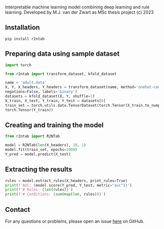 Interpretable machine learning model combining deep learning and rule learning. Developed by M.J. van der Zwart as MSc thesis project (c) 2023

## Installation

```
pip install r2ntab
```

## Preparing data using sample dataset

```python
import torch

from r2ntab import transform_dataset, kfold_dataset

name = 'adult.data'
X, Y, X_headers, Y_headers = transform_dataset(name, method='onehot-compare',
negations=False, labels='binary')
datasets = kfold_dataset(X, Y, shuffle=1)
X_train, X_test, Y_train, Y_test = datasets[0]
train_set = torch.utils.data.TensorDataset(torch.Tensor(X_train.to_numpy()),
torch.Tensor(Y_train))
```

## Creating and training the model

```python
from r2ntab import R2NTab

model = R2NTab(len(X_headers), 10, 1)
model.fit(train_set, epochs=1000)
Y_pred = model.predict(X_test)
```

## Extracting the results

```python
rules = model.extract_rules(X_headers, print_rules=True)
print(f'AUC: {model.score(Y_pred, Y_test, metric="auc")}')
print(f'# Rules: {len(rules)}')
print(f'# Conditions: {sum(map(len, rules))}')
```

## Contact

For any questions or problems, please open an issue <a href="https://github.com/mrvanderzwart/R2N-Tab">here</a> on GitHub.
